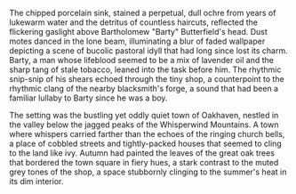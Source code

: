 The chipped porcelain sink, stained a perpetual, dull ochre from years of lukewarm water and the detritus of countless haircuts, reflected the flickering gaslight above Bartholomew "Barty" Butterfield's head.  Dust motes danced in the lone beam, illuminating a blur of faded wallpaper depicting a scene of bucolic pastoral idyll that had long since lost its charm.  Barty, a man whose lifeblood seemed to be a mix of lavender oil and the sharp tang of stale tobacco, leaned into the task before him.  The rhythmic snip-snip of his shears echoed through the tiny shop, a counterpoint to the rhythmic clang of the nearby blacksmith's forge, a sound that had been a familiar lullaby to Barty since he was a boy.

The setting was the bustling yet oddly quiet town of Oakhaven, nestled in the valley below the jagged peaks of the Whisperwind Mountains.  A town where whispers carried farther than the echoes of the ringing church bells, a place of cobbled streets and tightly-packed houses that seemed to cling to the land like ivy.  Autumn had painted the leaves of the great oak trees that bordered the town square in fiery hues, a stark contrast to the muted grey tones of the shop, a space stubbornly clinging to the summer's heat in its dim interior.
